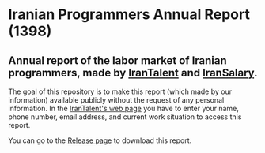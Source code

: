 

# Iranian Programmers Annual Report (1398)

## Annual report of the labor market of Iranian programmers, made by [IranTalent](https://www.irantalent.com/) and [IranSalary](https://iransalary.com/).

The goal of this repository is to make this report (which made by our information) available publicly without the request of any personal information.
In the [IranTalent's web page](https://www.irantalent.com/reports/posts/8#utm_source=AnnualReport98&utm_medium=email&utm_campaign=IT%20Software%20&%20Web%20Development) you have to enter your name, phone number, email address, and current work situation to access this report.

You can go to the [Release page](https://github.com/3pehrbehroozi/Iranian-Programmers-Report/releases/latest) to download this report.

